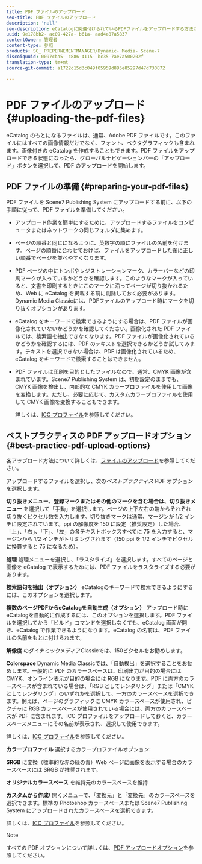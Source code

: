 ```yaml
---
title: PDF ファイルのアップロード
seo-title: PDF ファイルのアップロード
description: 'null'
seo-description: eCatalogに関連付けられているPDFファイルをアップロードする方法について説明します。
uuid: 9e178bb2- ac09-427a- b61a- aad4e87a5837
contentOwner: 管理者
content-type: 参照
products: SG_ PREPERNEMENTMANAGER/Dynamic- Media- Scene-7
discoiquuid: 0097cba5- c886-4115- bc35-7ae7a500202f
translation-type: tm+mt
source-git-commit: a1722c15d3c049f05959d895e85297d47d730872

---
```



# PDF ファイルのアップロード{#uploading-the-pdf-files}

eCatalog のもとになるファイルは、通常、Adobe PDF ファイルです。このファイルにはすべての画像情報だけでなく、フォント、ベクタグラフィックも含まれます。画像付きの eCatalog を作成することもできます。PDF ファイルをアップロードできる状態になったら、グローバルナビゲーションバーの「アップロード」ボタンを選択して、PDF のアップロードを開始します。

## PDF ファイルの準備 {#preparing-your-pdf-files}

PDF ファイルを Scene7 Publishing System にアップロードする前に、以下の手順に従って、PDF ファイルを準備してください。

* アップロード作業を簡単にするために、アップロードするファイルをコンピュータまたはネットワークの同じフォルダに集めます。
* ページの順番と同じになるように、英数字の順にファイルの名前を付けます。ページの順番に合わせておけば、ファイルをアップロードした後に正しい順番でページを並べやすくなります。
* PDF ページの中にトンボやレジストレーションマーク、カラーバーなどの印刷マークが入っているかどうかを確認します。このようなマークが入っていると、文書を印刷するときにこのマークに沿ってページが切り抜かれるため、Web に eCatalog を掲載する前に削除しておく必要があります。Dynamic Media Classicには、PDFファイルのアップロード時にマークを切り抜くオプションがあります。
* eCatalog をキーワードで検索できるようにする場合は、PDF ファイルが画像化されていないかどうかを確認してください。画像化された PDF ファイルでは、検索語を抽出できなくなります。PDF ファイルが画像化されているかどうかを確認するには、PDF のテキストを選択できるかどうか試してみます。テキストを選択できない場合は、PDF は画像化されているため、eCatalog をキーワードで検索することはできません。
* PDF ファイルは印刷を目的としたファイルなので、通常、CMYK 画像が含まれています。Scene7 Publishing System は、初期設定のままでも、CMYK 画像を検出し、内部的な CMYK カラープロファイルを使用して画像を変換します。ただし、必要に応じて、カスタムカラープロファイルを使用して CMYK 画像を変換することもできます。

   詳しくは、[ICC プロファイル](icc-profiles.md#icc_profiles)を参照してください。

## ベストプラクティスの PDF アップロードオプション {#best-practice-pdf-upload-options}

各アップロード方法について詳しくは、[ファイルのアップロード](uploading-files.md#uploading_your_files)を参照してください。

アップロードするファイルを選択し、次の&#x200B;*ベストプラクティス* PDF オプションを選択します。

**切り抜きメニュー、登録マークまたはその他のマークを含む場合は、切り抜きメニュー** を選択して「手動」を選択します。ページの上下左右の端からそれぞれ切り抜くピクセル数を入力します。切り抜きマークは通常、マージンが 1/2 インチに設定されています。ppi の解像度を 150 に設定（推奨設定）した場合、「上」、「右」、「下」、「左」の各テキストボックスすべてに 75 を入力すると、マージンから 1/2 インチがトリミングされます（150 ppi を 1/2 インチでピクセルに換算すると 75 になるため）。

**処理** 処理メニューを選択し、「ラスタライズ」を選択します。すべてのページと画像を eCatalog で表示するためには、PDF ファイルをラスタライズする必要があります。

**検索語句を抽出（オプション）** eCatalogのキーワードで検索できるようにするには、このオプションを選択します。

**複数のページPDFからeCatalogを自動生成（オプション）** アップロード時にeCatalogを自動的に作成するには、このオプションを選択します。PDF ファイルを選択してから「ビルド」コマンドを選択しなくても、eCatalog 画面が開き、eCatalog で作業できるようになります。eCatalog の名前は、PDF ファイルの名前をもとに付けられます。

**解像度** のダイナミックメディアClassicでは、150ピクセルをお勧めします。

**Colorspace** Dynamic Media Classicでは、「自動検出」を選択することをお勧めします。一般的に PDF のカラースペースは、印刷出力が目的の場合には CMYK、オンライン表示が目的の場合には RGB になります。PDF に両方のカラースペースが含まれている場合は、「RGB としてレンダリング」または「CMYK としてレンダリング」のいずれかを選択して、一方のカラースペースを選択できます。例えば、ページのグラフィックに CMYK カラースペースが使用され、ピクチャに RGB カラースペースが使用されている場合には、両方のカラースペースが PDF に含まれます。ICC プロファイルをアップロードしておくと、カラースペースメニューにその名前が表示され、選択して使用できます。

詳しくは、[ICC プロファイル](icc-profiles.md#icc_profiles)を参照してください。

**カラープロファイル** 選択するカラープロファイルオプション:

**SRGB** に変換（標準的な赤の緑の青）Web ページに画像を表示する場合のカラースペースには SRGB が推奨されます。

**オリジナルカラースペース** を維持元のカラースペースを維持

**カスタムから作成/** 開くメニューで、「変換元」と「変換先」のカラースペースを選択できます。標準の Photoshop カラースペースまたは Scene7 Publishing System にアップロードされたカラースペースを選択できます。

詳しくは、[ICC プロファイル](icc-profiles.md#icc_profiles)を参照してください。

>[!NOTE]
>
>すべての PDF オプションについて詳しくは、[PDF アップロードオプション](pdfs.md#pdf_upload_options)を参照してください。

